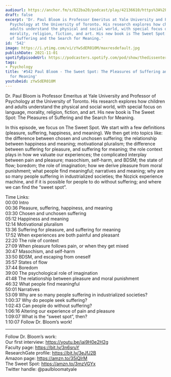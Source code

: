 ```yaml
---
audiourl: https://anchor.fm/s/822ba20/podcast/play/42136610/https%3A%2F%2Fd3ctxlq1ktw2nl.cloudfront.net%2Fstaging%2F2021-9-21%2F94e3883e-e35c-e23f-3dcc-d2f5ae590919.m4a
draft: false
excerpt: 'Dr. Paul Bloom is Professor Emeritus at Yale University and Professor of
  Psychology at the University of Toronto. His research explores how children and
  adults understand the physical and social world, with special focus on language,
  morality, religion, fiction, and art. His new book is The Sweet Spot: The Pleasures
  of Suffering and the Search for Meaning.'
id: '542'
image: https://i.ytimg.com/vi/zYwSdER010M/maxresdefault.jpg
publishDate: 2021-11-01
spotifyEpisodeUrl: https://podcasters.spotify.com/pod/show/thedissenter/episodes/542-Paul-Bloom---The-Sweet-Spot-The-Pleasures-of-Suffering-and-the-Search-for-Meaning-e194dj2
tags:
- Psychology
title: '#542 Paul Bloom - The Sweet Spot: The Pleasures of Suffering and the Search
  for Meaning'
youtubeid: zYwSdER010M
---
```

<div class="timelinks">

Dr. Paul Bloom is Professor Emeritus at Yale University and Professor of Psychology at the University of Toronto. His research explores how children and adults understand the physical and social world, with special focus on language, morality, religion, fiction, and art. His new book is The Sweet Spot: The Pleasures of Suffering and the Search for Meaning.

In this episode, we focus on The Sweet Spot. We start with a few definitions (pleasure, suffering, happiness, and meaning). We then get into topics like: the difference between chosen and unchosen suffering; the relationship between happiness and meaning; motivational pluralism; the difference between suffering for pleasure, and suffering for meaning; the role context plays in how we valuate our experiences; the complicated interplay between pain and pleasure; masochism, self-harm, and BDSM; the state of flow; boredom; the role of imagination; how we derive pleasure from moral punishment; what people find meaningful; narratives and meaning; why are so many people suffering in industrialized societies; the Nozick experience machine, and if it is possible for people to do without suffering; and where we can find the “sweet spot”.

Time Links:  
<time>00:00</time> Intro  
<time>00:36</time> Pleasure, suffering, happiness, and meaning  
<time>03:30</time> Chosen and unchosen suffering  
<time>05:12</time> Happiness and meaning  
<time>12:14</time> Motivational pluralism  
<time>13:36</time> Suffering for pleasure, and suffering for meaning  
<time>17:52</time> When experiences are both painful and pleasant  
<time>22:20</time> The role of context  
<time>27:09</time> When pleasure follows pain, or when they get mixed  
<time>30:47</time> Masochism, and self-harm  
<time>33:50</time> BDSM, and escaping from oneself  
<time>35:57</time> States of flow  
<time>37:44</time> Boredom  
<time>39:00</time> The psychological role of imagination  
<time>41:48</time> The relationship between pleasure and moral punishment  
<time>46:32</time> What people find meaningful  
<time>50:01</time> Narratives  
<time>53:09</time> Why are so many people suffering in industrialized societies?  
<time>1:00:37</time> Why do people seek suffering?  
<time>1:02:43</time> Can people do without suffering?  
<time>1:06:16</time> Altering our experience of pain and pleasure  
<time>1:09:07</time> What is the “sweet spot”, then?  
<time>1:10:07</time> Follow Dr. Bloom’s work!

---

Follow Dr. Bloom’s work:  
Our first interview: https://youtu.be/iai9H0e2H2g  
Faculty page: https://bit.ly/3n6sruY  
ResearchGate profile: https://bit.ly/3eJfJ2B  
Amazon page: https://amzn.to/35iQIrM  
The Sweet Spot: https://amzn.to/3mzVGYx  
Twitter handle: @paulbloomatyale
</div>

